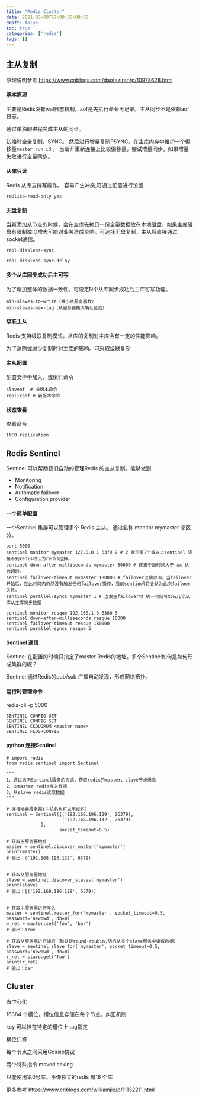 ```yaml
---
title: "Redis Cluster"
date: 2021-03-09T17:00:05+08:00
draft: false 
toc: true
categories: ['redis']
tags: []
---
```


## 主从复制

原理说明参考 https://www.cnblogs.com/daofaziran/p/10978628.html

#### 基本原理

主要是Redis没有wal日志机制。aof是先执行命令再记录。主从同步不是依赖aof日志。

通过单独的进程完成主从的同步。

初始时全量复制，SYNC。 然后进行增量复制PSYNC。在主库内存中维护一个偏移量`master run id` 。 当断开重新连接上比较偏移量，尝试增量同步，如果增量失败进行全量同步。

#### 从库只读

Redis 从库支持写操作。 容易产生冲突,可通过配置进行设置

```
replica-read-only yes
```

#### 无盘复制

当新添加从节点的时候，会在主库先拷贝一份全量数据放在本地磁盘，如果主库磁盘有限制或IO增大可能对业务造成影响。可选择无盘复制，主从将直接通过socket通信。

```
repl-diskless-sync

repl-diskless-sync-delay
```

#### 多个从库同步成功后主可写

为了增加整体的数据一致性。可设定N个从库同步成功后主库可写功能。

```
min-slaves-to-write（最小从服务器数）
min-slaves-max-lag（从服务器最大确认延迟）
```

#### 级联主从

Redis 支持级联复制模式。从库的复制对主库会有一定的性能影响。

为了消除或减少复制时对主库的影响。可采取级联复制

#### 主从配置

配置文件中加入，或执行命令
```
slaveof  # 旧版本命令
replicaof # 新版本命令
```

#### 状态查看

查看命令
```
INFO replication
```


## Redis Sentinel 

Sentinel 可以帮助我们自动的管理Redis 的主从复制。能够做到

- Monitoring
- Notification
- Automatic failover
- Configuration provider


#### 一个简单配置

一个Sentinel 集群可以管理多个 Redis 主从。 通过名称 monitor mymaster 来区分。

```
port 5000
sentinel monitor mymaster 127.0.0.1 6379 2 # 2 表示有2个或以上sentinel 连接不到redis时认为redis挂掉。
sentinel down-after-milliseconds mymaster 60000 # 连接中断时间大于 xx 认为超时。
sentinel failover-timeout mymaster 180000 # failover过期时间。当failover开始后，在此时间内仍然没有触发任何failover操作，当前sentinel将会认为此次failoer失败。
sentinel parallel-syncs mymaster 1 # 当发生failover时 统一时刻可以有几个从库从主库同步数据

sentinel monitor resque 192.168.1.3 6380 3
sentinel down-after-milliseconds resque 10000
sentinel failover-timeout resque 180000
sentinel parallel-syncs resque 5
```

#### Sentinel 通信

Sentinel 在配置的时候只指定了master Redis的地址。多个Sentinel如何是如何形成集群的呢？

Sentinel 通过Redis的pub/sub 广播自动发现，形成网络拓扑。


#### 运行时管理命令

redis-cli -p 5000
```
SENTINEL CONFIG GET 
SENTINEL CONFIG SET 
SENTINEL CKQUORUM <master name>
SENTINEL FLUSHCONFIG 
```

#### python 连接Sentinel

```
# import redis
from redis.sentinel import Sentinel
 
"""
1、通过访问Sentinel服务的方式，获取redis的master、slave节点信息
2、向master redis写入数据
3、从slave redis读取数据
"""
 
# 连接哨兵服务器(主机名也可以用域名)
sentinel = Sentinel([('192.168.196.129', 26379),
                     ('192.168.196.132', 26379)
             ],
                    socket_timeout=0.5)
 
# 获取主服务器地址
master = sentinel.discover_master('mymaster')
print(master)
# 输出：('192.168.196.132', 6379)
 
 
# 获取从服务器地址
slave = sentinel.discover_slaves('mymaster')
print(slave)
# 输出：[('192.168.196.129', 6379)]
 
 
# 获取主服务器进行写入
master = sentinel.master_for('mymaster', socket_timeout=0.5, password='newpwd', db=0)
w_ret = master.set('foo', 'bar')
# 输出：True
 
# 获取从服务器进行读取（默认是round-roubin,随机从多个slave服务中读取数据）
slave = sentinel.slave_for('mymaster', socket_timeout=0.5, password='newpwd', db=0)
r_ret = slave.get('foo')
print(r_ret)
# 输出：bar
```

## Cluster

去中心化

16384 个槽位，槽位信息存储在每个节点，纠正机制

key 可以挂在特定的槽位上 tag指定

槽位迁移

每个节点之间采用Gossip协议

两个特殊指令 moved asking

只能使用第0号库。不像独立的redis 有16 个库

更多参考 https://www.cnblogs.com/williamjie/p/11132211.html
